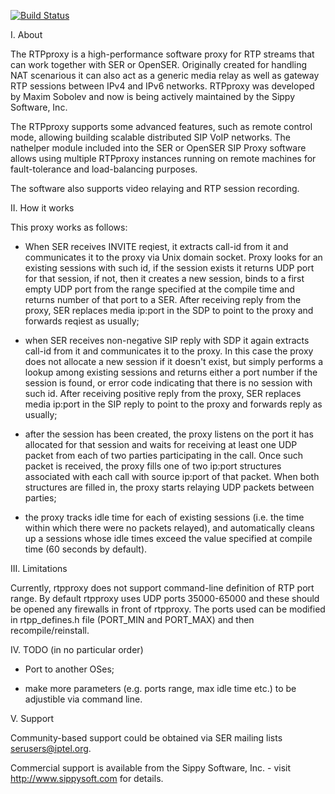 
[![Build Status](https://drone.io/github.com/jevonearth/rtpproxy/status.png)](https://drone.io/github.com/jevonearth/rtpproxy/latest)

I. About

The RTPproxy is a high-performance software proxy for RTP streams that can
work together with SER or OpenSER. Originally created for handling NAT
scenarious it can also act as a generic media relay as well as gateway RTP
sessions between IPv4 and IPv6 networks. RTPproxy was developed by Maxim
Sobolev and now is being actively maintained by the Sippy Software, Inc.

The RTPproxy supports some advanced features, such as remote control mode,
allowing building scalable distributed SIP VoIP networks. The nathelper module
included into the SER or OpenSER SIP Proxy software allows using multiple
RTPproxy instances running on remote machines for fault-tolerance and
load-balancing purposes.

The software also supports video relaying and RTP session recording.


II. How it works

This proxy works as follows:

- When SER receives INVITE reqiest, it extracts call-id from it and
  communicates it to the proxy via Unix domain socket. Proxy looks for an
  existing sessions with such id, if the session exists it returns UDP port
  for that session, if not, then it creates a new session, binds to a first
  empty UDP port from the range specified at the compile time and returns
  number of that port to a SER. After receiving reply from the proxy, SER
  replaces media ip:port in the SDP to point to the proxy and forwards
  reqiest as usually;

- when SER receives non-negative SIP reply with SDP it again extracts
  call-id from it and communicates it to the proxy. In this case the proxy
  does not allocate a new session if it doesn't exist, but simply performs a
  lookup among existing sessions and returns either a port number if the
  session is found, or error code indicating that there is no session with
  such id. After receiving positive reply from the proxy, SER replaces media
  ip:port in the SIP reply to point to the proxy and forwards reply as
  usually;

- after the session has been created, the proxy listens on the port it has
  allocated for that session and waits for receiving at least one UDP
  packet from each of two parties participating in the call. Once such
  packet is received, the proxy fills one of two ip:port structures
  associated with each call with source ip:port of that packet. When both
  structures are filled in, the proxy starts relaying UDP packets between
  parties;

- the proxy tracks idle time for each of existing sessions (i.e. the time
  within which there were no packets relayed), and automatically cleans
  up a sessions whose idle times exceed the value specified at compile
  time (60 seconds by default).


III. Limitations

Currently, rtpproxy does not support command-line definition of RTP port
range. By default rtpproxy uses UDP ports 35000-65000 and these should be
opened any firewalls in front of rtpproxy. The ports used can be modified in
rtpp_defines.h file (PORT_MIN and PORT_MAX) and then recompile/reinstall.


IV. TODO (in no particular order)

- Port to another OSes;

- make more parameters (e.g. ports range, max idle time etc.) to be
  adjustible via command line.


V. Support

Community-based support could be obtained via SER mailing lists
<serusers@iptel.org>.

Commercial support is available from the Sippy Software, Inc. - visit
http://www.sippysoft.com for details.
